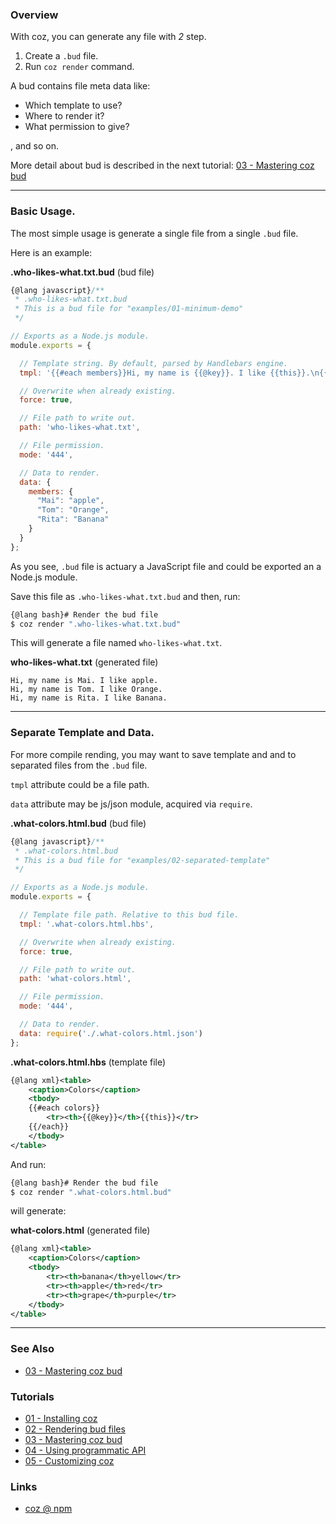 ### Overview

With coz, you can generate any file with *2* step.

1. Create a `.bud` file.
2. Run `coz render` command.

A bud contains file meta data like:

+ Which template to use?
+ Where to render it?
+ What permission to give?

, and so on.

More detail about bud is described in the next tutorial: [03 - Mastering coz bud][tutorial_03_mastering_coz_bud_url]


*****

### Basic Usage.


The most simple usage is generate a single file from a single `.bud` file.

Here is an example:

**.who-likes-what.txt.bud** (bud file)
```javascript
{@lang javascript}/**
 * .who-likes-what.txt.bud
 * This is a bud file for "examples/01-minimum-demo"
 */

// Exports as a Node.js module.
module.exports = {

  // Template string. By default, parsed by Handlebars engine.
  tmpl: '{{#each members}}Hi, my name is {{@key}}. I like {{this}}.\n{{/each}}',

  // Overwrite when already existing.
  force: true,

  // File path to write out.
  path: 'who-likes-what.txt',

  // File permission.
  mode: '444',

  // Data to render.
  data: {
    members: {
      "Mai": "apple",
      "Tom": "Orange",
      "Rita": "Banana"
    }
  }
};

```

As you see, `.bud` file is actuary a JavaScript file and could be exported an a Node.js module.

Save this file as `.who-likes-what.txt.bud` and then, run:

```bash
{@lang bash}# Render the bud file
$ coz render ".who-likes-what.txt.bud"
```

This will generate a file named `who-likes-what.txt`.

**who-likes-what.txt** (generated file)
```
Hi, my name is Mai. I like apple.
Hi, my name is Tom. I like Orange.
Hi, my name is Rita. I like Banana.

```

*****


### Separate Template and Data.

For more compile rending, you may want to save template and and to separated files from the `.bud` file.

`tmpl` attribute could be a file path.

`data` attribute may be js/json module, acquired via `require`.


**.what-colors.html.bud** (bud file)

```javascript
{@lang javascript}/**
 * .what-colors.html.bud
 * This is a bud file for "examples/02-separated-template"
 */

// Exports as a Node.js module.
module.exports = {

  // Template file path. Relative to this bud file.
  tmpl: '.what-colors.html.hbs',

  // Overwrite when already existing.
  force: true,

  // File path to write out.
  path: 'what-colors.html',

  // File permission.
  mode: '444',

  // Data to render.
  data: require('./.what-colors.html.json')
};


```

**.what-colors.html.hbs** (template file)

```xml
{@lang xml}<table>
    <caption>Colors</caption>
    <tbody>
    {{#each colors}}
        <tr><th>{{@key}}</th>{{this}}</tr>
    {{/each}}
    </tbody>
</table>
```

And run:

```bash
{@lang bash}# Render the bud file
$ coz render ".what-colors.html.bud"
```

will generate:

**what-colors.html** (generated file)
```xml
{@lang xml}<table>
    <caption>Colors</caption>
    <tbody>
        <tr><th>banana</th>yellow</tr>
        <tr><th>apple</th>red</tr>
        <tr><th>grape</th>purple</tr>
    </tbody>
</table>
```


___

### See Also

<!-- See also start -->

+ [03 - Mastering coz bud][tutorial_03_mastering_coz_bud_url]

<!-- See also end -->


### Tutorials

<!-- Tutorials start -->

+ [01 - Installing coz][tutorial_01_installing_coz_url]
+ [02 - Rendering bud files][tutorial_02_rendering_bud_files_url]
+ [03 - Mastering coz bud][tutorial_03_mastering_coz_bud_url]
+ [04 - Using programmatic API][tutorial_04_using_programmatic_a_p_i_url]
+ [05 - Customizing coz][tutorial_05_customizing_coz_url]

<!-- Tutorials end -->

### Links

+ [coz @ npm][my_npm_url]

<!-- URLs start -->

[nodejs_url]: http://nodejs.org/
[nodejs_download_url]: https://nodejs.org/download/
[npm_url]: https://www.npmjs.com/
[nvm_url]: https://github.com/creationix/nvm
[my_npm_url]: http://www.npmjs.org/package/coz
[my_apiguide_url]: http://okunishinishi.github.io/coz/apiguide/
[tutorial_01_installing_coz_url]: tutorial-01%20-%20Installing%20coz.html
[tutorial_02_rendering_bud_files_url]: tutorial-02%20-%20Rendering%20bud%20files.html
[tutorial_03_mastering_coz_bud_url]: tutorial-03%20-%20Mastering%20coz%20bud.html
[tutorial_04_using_programmatic_a_p_i_url]: tutorial-04%20-%20Using%20programmatic%20API.html
[tutorial_05_customizing_coz_url]: tutorial-05%20-%20Customizing%20coz.html

<!-- URLs end -->